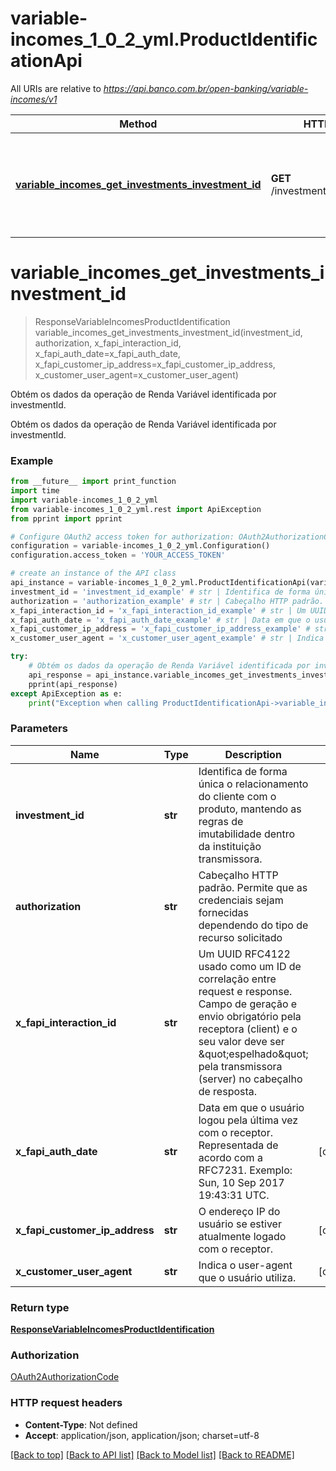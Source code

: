 # variable-incomes_1_0_2_yml.ProductIdentificationApi

All URIs are relative to *https://api.banco.com.br/open-banking/variable-incomes/v1*

Method | HTTP request | Description
------------- | ------------- | -------------
[**variable_incomes_get_investments_investment_id**](ProductIdentificationApi.md#variable_incomes_get_investments_investment_id) | **GET** /investments/{investmentId} | Obtém os dados da operação de Renda Variável identificada por investmentId.

# **variable_incomes_get_investments_investment_id**
> ResponseVariableIncomesProductIdentification variable_incomes_get_investments_investment_id(investment_id, authorization, x_fapi_interaction_id, x_fapi_auth_date=x_fapi_auth_date, x_fapi_customer_ip_address=x_fapi_customer_ip_address, x_customer_user_agent=x_customer_user_agent)

Obtém os dados da operação de Renda Variável identificada por investmentId.

Obtém os dados da operação de Renda Variável identificada por investmentId.

### Example
```python
from __future__ import print_function
import time
import variable-incomes_1_0_2_yml
from variable-incomes_1_0_2_yml.rest import ApiException
from pprint import pprint

# Configure OAuth2 access token for authorization: OAuth2AuthorizationCode
configuration = variable-incomes_1_0_2_yml.Configuration()
configuration.access_token = 'YOUR_ACCESS_TOKEN'

# create an instance of the API class
api_instance = variable-incomes_1_0_2_yml.ProductIdentificationApi(variable-incomes_1_0_2_yml.ApiClient(configuration))
investment_id = 'investment_id_example' # str | Identifica de forma única o relacionamento do cliente com o produto, mantendo as regras de imutabilidade dentro da instituição transmissora.
authorization = 'authorization_example' # str | Cabeçalho HTTP padrão. Permite que as credenciais sejam fornecidas dependendo do tipo de recurso solicitado
x_fapi_interaction_id = 'x_fapi_interaction_id_example' # str | Um UUID RFC4122 usado como um ID de correlação entre request e response. Campo de geração e envio obrigatório pela receptora (client) e o seu valor deve ser \"espelhado\" pela transmissora (server) no cabeçalho de resposta.
x_fapi_auth_date = 'x_fapi_auth_date_example' # str | Data em que o usuário logou pela última vez com o receptor. Representada de acordo com a RFC7231. Exemplo: Sun, 10 Sep 2017 19:43:31 UTC. (optional)
x_fapi_customer_ip_address = 'x_fapi_customer_ip_address_example' # str | O endereço IP do usuário se estiver atualmente logado com o receptor. (optional)
x_customer_user_agent = 'x_customer_user_agent_example' # str | Indica o user-agent que o usuário utiliza. (optional)

try:
    # Obtém os dados da operação de Renda Variável identificada por investmentId.
    api_response = api_instance.variable_incomes_get_investments_investment_id(investment_id, authorization, x_fapi_interaction_id, x_fapi_auth_date=x_fapi_auth_date, x_fapi_customer_ip_address=x_fapi_customer_ip_address, x_customer_user_agent=x_customer_user_agent)
    pprint(api_response)
except ApiException as e:
    print("Exception when calling ProductIdentificationApi->variable_incomes_get_investments_investment_id: %s\n" % e)
```

### Parameters

Name | Type | Description  | Notes
------------- | ------------- | ------------- | -------------
 **investment_id** | **str**| Identifica de forma única o relacionamento do cliente com o produto, mantendo as regras de imutabilidade dentro da instituição transmissora. | 
 **authorization** | **str**| Cabeçalho HTTP padrão. Permite que as credenciais sejam fornecidas dependendo do tipo de recurso solicitado | 
 **x_fapi_interaction_id** | **str**| Um UUID RFC4122 usado como um ID de correlação entre request e response. Campo de geração e envio obrigatório pela receptora (client) e o seu valor deve ser \&quot;espelhado\&quot; pela transmissora (server) no cabeçalho de resposta. | 
 **x_fapi_auth_date** | **str**| Data em que o usuário logou pela última vez com o receptor. Representada de acordo com a RFC7231. Exemplo: Sun, 10 Sep 2017 19:43:31 UTC. | [optional] 
 **x_fapi_customer_ip_address** | **str**| O endereço IP do usuário se estiver atualmente logado com o receptor. | [optional] 
 **x_customer_user_agent** | **str**| Indica o user-agent que o usuário utiliza. | [optional] 

### Return type

[**ResponseVariableIncomesProductIdentification**](ResponseVariableIncomesProductIdentification.md)

### Authorization

[OAuth2AuthorizationCode](../README.md#OAuth2AuthorizationCode)

### HTTP request headers

 - **Content-Type**: Not defined
 - **Accept**: application/json, application/json; charset=utf-8

[[Back to top]](#) [[Back to API list]](../README.md#documentation-for-api-endpoints) [[Back to Model list]](../README.md#documentation-for-models) [[Back to README]](../README.md)

